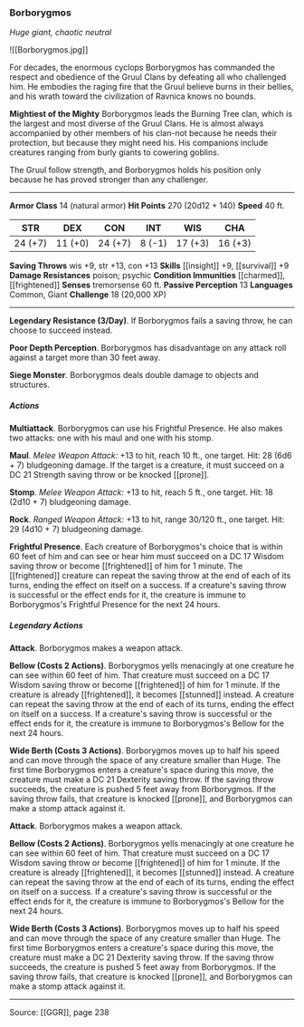 ### Borborygmos
_Huge giant, chaotic neutral_

![[Borborygmos.jpg]]

For decades, the enormous cyclops Borborygmos has commanded the respect and obedience of the Gruul Clans by defeating all who challenged him. He embodies the raging fire that the Gruul believe burns in their bellies, and his wrath toward the civilization of Ravnica knows no bounds.

**Mightiest of the Mighty** Borborygmos leads the Burning Tree clan, which is the largest and most diverse of the Gruul Clans. He is almost always accompanied by other members of his clan-not because he needs their protection, but because they might need his. His companions include creatures ranging from burly giants to cowering goblins.

The Gruul follow strength, and Borborygmos holds his position only because he has proved stronger than any challenger.







---

**Armor Class** 14 (natural armor)
**Hit Points** 270 (20d12 + 140)
**Speed** 40 ft.

| STR     | DEX     | CON     | INT     | WIS     | CHA     |
|---------|---------|---------|---------|---------|---------|
| 24 (+7) | 11 (+0) | 24 (+7) | 8 (-1) | 17 (+3) | 16 (+3) |

**Saving Throws** wis +9, str +13, con +13
**Skills** [[insight]] +9, [[survival]] +9
**Damage Resistances** poison; psychic
**Condition Immunities** [[charmed]], [[frightened]]
**Senses** tremorsense 60 ft.
**Passive Perception** 13
**Languages** Common, Giant
**Challenge** 18 (20,000 XP)

---

**Legendary Resistance (3/Day)**. If Borborygmos fails a saving throw, he can choose to succeed instead.

**Poor Depth Perception**. Borborygmos has disadvantage on any attack roll against a target more than 30 feet away.

**Siege Monster**. Borborygmos deals double damage to objects and structures.

##### Actions
**Multiattack**. Borborygmos can use his Frightful Presence. He also makes two attacks: one with his maul and one with his stomp.

**Maul**. _Melee Weapon Attack:_ +13 to hit, reach 10 ft., one target. Hit: 28 (6d6 + 7) bludgeoning damage. If the target is a creature, it must succeed on a DC 21 Strength saving throw or be knocked [[prone]].

**Stomp**. _Melee Weapon Attack:_ +13 to hit, reach 5 ft., one target. Hit: 18 (2d10 + 7) bludgeoning damage.

**Rock**. _Ranged Weapon Attack:_ +13 to hit, range 30/120 ft., one target. Hit: 29 (4d10 + 7) bludgeoning damage.

**Frightful Presence**. Each creature of Borborygmos's choice that is within 60 feet of him and can see or hear him must succeed on a DC 17 Wisdom saving throw or become [[frightened]] of him for 1 minute. The [[frightened]] creature can repeat the saving throw at the end of each of its turns, ending the effect on itself on a success. If a creature's saving throw is successful or the effect ends for it, the creature is immune to Borborygmos's Frightful Presence for the next 24 hours.

##### Legendary Actions
**Attack**. Borborygmos makes a weapon attack.

**Bellow (Costs 2 Actions)**. Borborygmos yells menacingly at one creature he can see within 60 feet of him. That creature must succeed on a DC 17 Wisdom saving throw or become [[frightened]] of him for 1 minute. If the creature is already [[frightened]], it becomes [[stunned]] instead. A creature can repeat the saving throw at the end of each of its turns, ending the effect on itself on a success. If a creature's saving throw is successful or the effect ends for it, the creature is immune to Borborygmos's Bellow for the next 24 hours.

**Wide Berth (Costs 3 Actions)**. Borborygmos moves up to half his speed and can move through the space of any creature smaller than Huge. The first time Borborygmos enters a creature's space during this move, the creature must make a DC 21 Dexterity saving throw. If the saving throw succeeds, the creature is pushed 5 feet away from Borborygmos. If the saving throw fails, that creature is knocked [[prone]], and Borborygmos can make a stomp attack against it.

**Attack**. Borborygmos makes a weapon attack.

**Bellow (Costs 2 Actions)**. Borborygmos yells menacingly at one creature he can see within 60 feet of him. That creature must succeed on a DC 17 Wisdom saving throw or become [[frightened]] of him for 1 minute. If the creature is already [[frightened]], it becomes [[stunned]] instead. A creature can repeat the saving throw at the end of each of its turns, ending the effect on itself on a success. If a creature's saving throw is successful or the effect ends for it, the creature is immune to Borborygmos's Bellow for the next 24 hours.

**Wide Berth (Costs 3 Actions)**. Borborygmos moves up to half his speed and can move through the space of any creature smaller than Huge. The first time Borborygmos enters a creature's space during this move, the creature must make a DC 21 Dexterity saving throw. If the saving throw succeeds, the creature is pushed 5 feet away from Borborygmos. If the saving throw fails, that creature is knocked [[prone]], and Borborygmos can make a stomp attack against it.


---

Source: [[GGR]], page 238